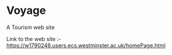 # Voyage
A Tourism web site

Link to the web site :- https://w1790248.users.ecs.westminster.ac.uk/homePage.html
